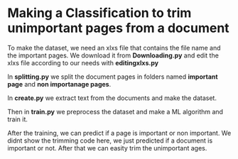 # Making a Classification to trim unimportant pages from a document

To make the dataset, we need an xlxs file that contains the file name and the important pages. We download it from **Downloading.py** and edit the xlxs file according to our needs with **editingxlxs.py**

In **splitting.py** we split the document pages in folders named **important page** and **non importanage pages**.

In **create.py** we extract text from the documents and make the dataset.

Then in **train.py** we preprocess the dataset and make a ML algorithm and train it.

After the training, we can predict if a page is important or non important. We didnt show the trimming code here, we just predicted if a document is important or not. After that we can easity trim the unimportant ages.
